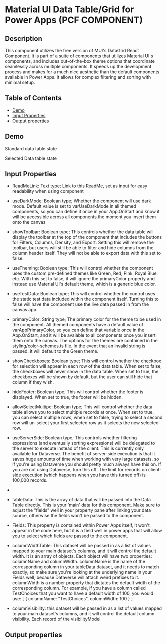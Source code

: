 # Material UI Data Table/Grid for Power Apps (PCF COMPONENT)

## Description

This component utilizes the free version of MUI's DataGrid React Component. It is part of a suite of components that utilizes Material UI's components, and includes out-of-the-box theme options that coordinate seamlessly across multiple components. It speeds up the development process and makes for a much nice aesthetic than the default components available in Power Apps. It allows for complex filtering and sorting with minimal setup.

## Table of Contents

- [Demo](#Demo)
- [Input Properties](#input-properties)
- [Output properties](#output-properties)

## Demo

Standard data table state


Selected Data table state



## Input Properties

- ReadMeLink: Text type; Link to this ReadMe, set as input for easy readability when using component

- useDarkMode: Boolean type; Whether the component will use dark mode. Default value is set to varUseDarkMode in all themed components, so you can define it once in your App.OnStart and know it will be accessible across all components the moment you insert them onto the canvas

- showToolbar: Boolean type; This controls whether the data table will display the toolbar at the top of the component that includes the buttons for Filters, Columns, Density, and Export. Setting this will remove the toolbar, but users will still be able to filter and hide columns from the column header itself. They will not be able to export data with this set to false.

- useTheming: Boolean type; This will control whether the component uses the custom pre-defined themes like Green, Red, Pink, Royal Blue, etc. With this set to false, it will ignore the primaryColor property and instead use Material UI's default theme, which is a generic blue color.

- useTestData: Boolean type; This will control whether the control uses the static test data included within the component itself. Turning this to false will have the component use the live data passed in from the canvas app.

- primaryColor: String type; The primary color for the theme to be used in the component. All themed components have a default value of varAppPrimaryColor, so you can define that variable once in the App.OnStart, and it will be avaiable to all components once you insert them onto the canvas. The options for the themes are contained in the styling/color-schemes.ts file. In the event that an invalid string is passed, it will default to the Green theme.

- showCheckboxes: Boolean type; This will control whether the checkbox for selection will appear in each row of the data table. When set to false, the checkboxes will never show in the data table. When set to true, the checkboxes will be shown by default, but the user can still hide that column if they wish.

- hideFooter: Boolean type; This will control whether the footer is displayed. When set to true, the footer will be hidden.

- allowSelectMultipe: Boolean type; This will control whether the data table allows you to select multiple records at once. When set to true, you can select multiple rows, when set to false, trying to select a second row will un-select your first selected row as it selects the new selected row.

- useServerSide: Boolean type; This controls whether filtering expressions (and eventually sorting expressions) will be delegated to the server to execute instead of the client. This is currently only available for Dataverse. The benefit of server-side execution is that it saves huge amounts of time when working with very large datasets, so if you're using Dataverse you should pretty much always have this on. If you are not using Dataverse, turn this off. The limit for records on client-side execution (which happens when you have this turned off) is 100,000 records.

- 



- tableData: This is the array of data that will be passed into the Data Table directly. This is your 'main' data for this component. Make sure to adjust the "fields" well in your property pane after linking your data source, otherwise the fields won't be passed to the component. 

- Fields: This property is contained within Power Apps itself, it won't appear in the code here, but it is a field well in power apps that will allow you to select which fields are passed to the component.

- columnWidthTable: This dataset will be passed in as a list of values mapped to your main dataset's columns, and it will control the default width. It is an array of objects. Each object will have two properties: columnName and columnWidth. columnName is the name of the corresponding column in your tableData dataset, and it needs to match exactly, so make sure you're looking at the underlying name in your Fields well, because Dataverse will attach weird prefixes to it. columnWidth is a number property that dictates the default width of the corresponding column. For example, if you have a column called TestChoices that you want to have a default width of 100, you would use: [
    {
        columnName: "TestChoices",
        columnWidth: 100
    }
]

- columnVisibility: this dataset will be passed in as a list of values mapped to your main dataset's columns, and it will control the default column visibility. Each record of the visibilityModel

## Output properties

